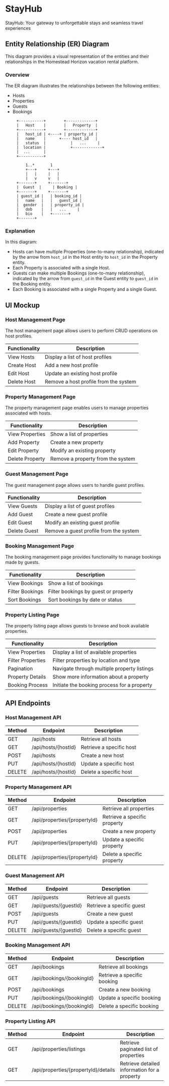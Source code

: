 # StayHub
StayHub: Your gateway to unforgettable stays and seamless travel experiences

## Entity Relationship (ER) Diagram

This diagram provides a visual representation of the entities and their relationships in the Homestead Horizon vacation rental platform.

### Overview

The ER diagram illustrates the relationships between the following entities:

- Hosts
- Properties
- Guests
- Bookings

```
     +-----------+        +-------------+
     |   Host    |        |   Property  |
     +-----------+        +-------------+
     |   host_id | <----+ | property_id |
     |   name    |      +---- host_id   |
     |   status  |           |   ...     |
     |  location |           +-------------+
     |  ...      |
     +-----------+

         1..*       1
         +---+     +---+
         |   |     |   |
         |   v     v   |
     +-------+     +-------+
     |  Guest  |     | Booking |
     +-------+     +-------+
     | guest_id |   | booking_id |
     |   name   |   |   guest_id |
     |  gender  |   | property_id |
     |   dob    |   |   ...     |
     |   bio    |   +-------+
     +-------+
```


### Explanation

In this diagram:
- Hosts can have multiple Properties (one-to-many relationship), indicated by the arrow from `host_id` in the Host entity to `host_id` in the Property entity.
- Each Property is associated with a single Host.
- Guests can make multiple Bookings (one-to-many relationship), indicated by the arrow from `guest_id` in the Guest entity to `guest_id` in the Booking entity.
- Each Booking is associated with a single Property and a single Guest.


## UI Mockup

### Host Management Page

The host management page allows users to perform CRUD operations on host profiles.

| Functionality | Description |
| ------------- | ----------- |
| View Hosts | Display a list of host profiles |
| Create Host | Add a new host profile |
| Edit Host | Update an existing host profile |
| Delete Host | Remove a host profile from the system |

### Property Management Page

The property management page enables users to manage properties associated with hosts.

| Functionality | Description |
| ------------- | ----------- |
| View Properties | Show a list of properties |
| Add Property | Create a new property |
| Edit Property | Modify an existing property |
| Delete Property | Remove a property from the system |

### Guest Management Page

The guest management page allows users to handle guest profiles.

| Functionality | Description |
| ------------- | ----------- |
| View Guests | Display a list of guest profiles |
| Add Guest | Create a new guest profile |
| Edit Guest | Modify an existing guest profile |
| Delete Guest | Remove a guest profile from the system |

### Booking Management Page

The booking management page provides functionality to manage bookings made by guests.

| Functionality | Description |
| ------------- | ----------- |
| View Bookings | Show a list of bookings |
| Filter Bookings | Filter bookings by guest or property |
| Sort Bookings | Sort bookings by date or status |

### Property Listing Page

The property listing page allows guests to browse and book available properties.

| Functionality | Description |
| ------------- | ----------- |
| View Properties | Display a list of available properties |
| Filter Properties | Filter properties by location and type |
| Pagination | Navigate through multiple property listings |
| Property Details | Show more information about a property |
| Booking Process | Initiate the booking process for a property |


## API Endpoints

### Host Management API

| Method | Endpoint                | Description                      |
| ------ | ----------------------- | -------------------------------- |
| GET    | /api/hosts              | Retrieve all hosts               |
| GET    | /api/hosts/{hostId}     | Retrieve a specific host         |
| POST   | /api/hosts              | Create a new host                |
| PUT    | /api/hosts/{hostId}     | Update a specific host           |
| DELETE | /api/hosts/{hostId}     | Delete a specific host           |

### Property Management API

| Method | Endpoint                   | Description                         |
| ------ | -------------------------- | ----------------------------------- |
| GET    | /api/properties            | Retrieve all properties              |
| GET    | /api/properties/{propertyId} | Retrieve a specific property         |
| POST   | /api/properties            | Create a new property                |
| PUT    | /api/properties/{propertyId} | Update a specific property           |
| DELETE | /api/properties/{propertyId} | Delete a specific property           |

### Guest Management API

| Method | Endpoint                | Description                      |
| ------ | ----------------------- | -------------------------------- |
| GET    | /api/guests             | Retrieve all guests              |
| GET    | /api/guests/{guestId}   | Retrieve a specific guest         |
| POST   | /api/guests             | Create a new guest                |
| PUT    | /api/guests/{guestId}   | Update a specific guest           |
| DELETE | /api/guests/{guestId}   | Delete a specific guest           |

### Booking Management API

| Method | Endpoint                   | Description                         |
| ------ | -------------------------- | ----------------------------------- |
| GET    | /api/bookings              | Retrieve all bookings               |
| GET    | /api/bookings/{bookingId}  | Retrieve a specific booking          |
| POST   | /api/bookings              | Create a new booking                 |
| PUT    | /api/bookings/{bookingId}  | Update a specific booking            |
| DELETE | /api/bookings/{bookingId}  | Delete a specific booking            |

### Property Listing API

| Method | Endpoint                           | Description                                 |
| ------ | ---------------------------------- | ------------------------------------------- |
| GET    | /api/properties/listings           | Retrieve paginated list of properties        |
| GET    | /api/properties/{propertyId}/details | Retrieve detailed information for a property |
